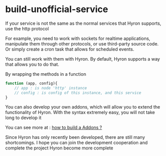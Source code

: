 # build-unofficial-service

If your service is not the same as the normal services that Hyron supports, use the http protocol

For example, you need to work with sockets for realtime applications, manipulate them through other protocols, or use third-party source code. Or simply create a cron task that allows for scheduled events.

You can still work with them with Hyron. By default, Hyron supports a way that allows you to do that.

By wrapping the methods in a function

```javascript
function (app, config){
    // app : is node 'http' instance
    // config : is config of this instance, and this service
}
```

You can also develop your own addons, which will allow you to extend the functionality of Hyron. With the syntax extremely easy, you will not take long to develop it

You can see more at : [how to build a Addons ?](https://github.com/Hyron-group/reference/tree/3437eeb47ffad09baf95272f73ae3e71764436ce/service-development/addons-development/README.md)

Since Hyron has only recently been developed, there are still many shortcomings. I hope you can join the development cooperation and complete the project Hyron become more complete

